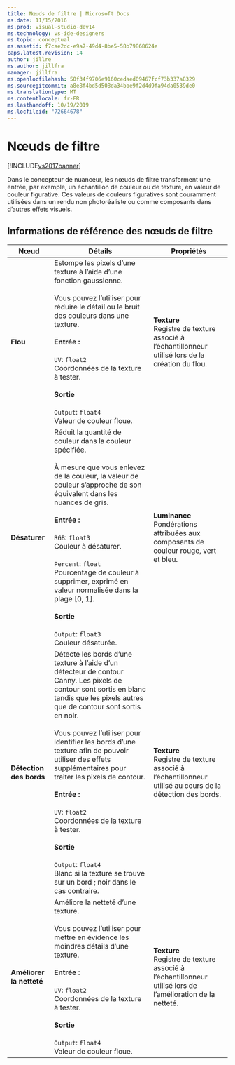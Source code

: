 ```yaml
---
title: Nœuds de filtre | Microsoft Docs
ms.date: 11/15/2016
ms.prod: visual-studio-dev14
ms.technology: vs-ide-designers
ms.topic: conceptual
ms.assetid: f7cae2dc-e9a7-49d4-8be5-58b79868624e
caps.latest.revision: 14
author: jillre
ms.author: jillfra
manager: jillfra
ms.openlocfilehash: 50f34f9706e9160cedaed09467fcf73b337a8329
ms.sourcegitcommit: a8e8f4bd5d508da34bbe9f2d4d9fa94da0539de0
ms.translationtype: MT
ms.contentlocale: fr-FR
ms.lasthandoff: 10/19/2019
ms.locfileid: "72664678"
---
```

# <a name="filter-nodes"></a>Nœuds de filtre
[!INCLUDE[vs2017banner](../includes/vs2017banner.md)]

Dans le concepteur de nuanceur, les nœuds de filtre transforment une entrée, par exemple, un échantillon de couleur ou de texture, en valeur de couleur figurative. Ces valeurs de couleurs figuratives sont couramment utilisées dans un rendu non photoréaliste ou comme composants dans d’autres effets visuels.

## <a name="filter-node-reference"></a>Informations de référence des nœuds de filtre

|Nœud|Détails|Propriétés|
|----------|-------------|----------------|
|**Flou**|Estompe les pixels d’une texture à l’aide d’une fonction gaussienne.<br /><br /> Vous pouvez l’utiliser pour réduire le détail ou le bruit des couleurs dans une texture.<br /><br /> **Entrée :**<br /><br /> `UV`: `float2`<br /> Coordonnées de la texture à tester.<br /><br /> **Sortie**<br /><br /> `Output`: `float4`<br /> Valeur de couleur floue.|**Texture**<br /> Registre de texture associé à l’échantillonneur utilisé lors de la création du flou.|
|**Désaturer**|Réduit la quantité de couleur dans la couleur spécifiée.<br /><br /> À mesure que vous enlevez de la couleur, la valeur de couleur s’approche de son équivalent dans les nuances de gris.<br /><br /> **Entrée :**<br /><br /> `RGB`: `float3`<br /> Couleur à désaturer.<br /><br /> `Percent`: `float`<br /> Pourcentage de couleur à supprimer, exprimé en valeur normalisée dans la plage [0, 1].<br /><br /> **Sortie**<br /><br /> `Output`: `float3`<br /> Couleur désaturée.|**Luminance**<br /> Pondérations attribuées aux composants de couleur rouge, vert et bleu.|
|**Détection des bords**|Détecte les bords d’une texture à l’aide d’un détecteur de contour Canny. Les pixels de contour sont sortis en blanc tandis que les pixels autres que de contour sont sortis en noir.<br /><br /> Vous pouvez l’utiliser pour identifier les bords d’une texture afin de pouvoir utiliser des effets supplémentaires pour traiter les pixels de contour.<br /><br /> **Entrée :**<br /><br /> `UV`: `float2`<br /> Coordonnées de la texture à tester.<br /><br /> **Sortie**<br /><br /> `Output`: `float4`<br /> Blanc si la texture se trouve sur un bord ; noir dans le cas contraire.|**Texture**<br /> Registre de texture associé à l’échantillonneur utilisé au cours de la détection des bords.|
|**Améliorer la netteté**|Améliore la netteté d’une texture.<br /><br /> Vous pouvez l’utiliser pour mettre en évidence les moindres détails d’une texture.<br /><br /> **Entrée :**<br /><br /> `UV`: `float2`<br /> Coordonnées de la texture à tester.<br /><br /> **Sortie**<br /><br /> `Output`: `float4`<br /> Valeur de couleur floue.|**Texture**<br /> Registre de texture associé à l’échantillonneur utilisé lors de l’amélioration de la netteté.|
